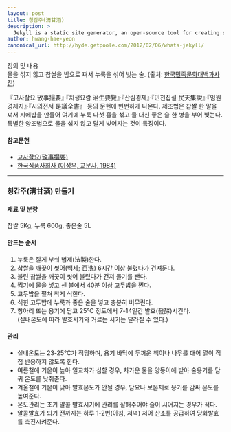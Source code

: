 ```yaml
---
layout: post
title: 청감주(淸甘酒)
description: >
  Jekyll is a static site generator, an open-source tool for creating simple yet powerful websites of all shapes and sizes.
author: hwang-hae-yeon
canonical_url: http://hyde.getpoole.com/2012/02/06/whats-jekyll/
---
```


정의 및 내용  
물을 섞지 않고 찹쌀을 밥으로 쪄서 누룩을 섞어 빚는 술. (출처: [한국민족문화대백과사전](http://encykorea.aks.ac.kr/Contents/SearchNavi?keyword=%EC%B2%AD%EA%B0%90%EC%A3%BC&ridx=0&tot=1051))  

『고사촬요 攷事撮要』·『치생요람 治生要覽』·『산림경제』·『민천집설 民天集說』·『임원경제지』·『시의전서 是議全書』 등의 문헌에 빈번하게 나온다.
제조법은 찹쌀 한 말을 쪄서 지에밥을 만들어 여기에 누룩 다섯 홉을 섞고 물 대신 좋은 술 한 병을 부어 빚는다. 특별한 양조법으로 물을 섞지 않고 달게 빚어지는 것이 특징이다.

#### 참고문헌
* [고사촬요(攷事撮要)](http://www.nl.go.kr/nl/search/search.jsp?img=n&hanja=&sort=&desc=desc&all=on&topF1=title_author&kwd=%EA%B3%A0%EC%82%AC%EC%B4%AC%EC%9A%94&x=0&y=0)
* [한국식품사회사  (이성우, 교문사, 1984)](http://www.nl.go.kr/nl/search/search.jsp?all=on&topF1=title_author&kwd=%ED%95%9C%EA%B5%AD%EC%8B%9D%ED%92%88%EC%82%AC%ED%9A%8C%EC%82%AC)

---
### 청감주(淸甘酒) 만들기 

#### 재료 및 분량
찹쌀 5Kg, 누룩 600g, 좋은술 5L 

#### 만드는 순서
1. 누룩은 잘게 부숴 법제(法製)한다.
2. 찹쌀을 깨끗이 씻어(백세; 百洗) 6시간 이상 불렸다가 건져둔다.
3. 불린 찹쌀을 깨끗이 씻어 불렸다가 건져 물기를 뺀다.
4. 찜기에 물을 넣고 센 불에서 40분 이상 고두밥을 찐다.
5. 고두밥을 펼쳐 착게 식힌다.
6. 식힌 고두밥에 누룩과 좋은 술을 넣고 충분히 버무린다.
7. 항아리 또는 용기에 담고 25°C 정도에서 7-14일간 발효(發酵)시킨다.  
(실내온도에 따라 발효시기와 거르는 시기는 달라질 수 있다.)   

#### 관리
* 실내온도는 23-25°C가 적당하며, 용기 바닥에 두꺼운 책이나 나무를 대어 열이 직접 반응하지 않도록 한다.
* 여름철에 기온이 높아 일교차가 심할 경우, 차가운 물을 양동이에 받아 술용기를 담궈 온도를 낮춰준다.
* 겨울철에 기온이 낮아 발효온도가 안될 경우, 담요나 보온제로 용기를 감싸 온도를 높여준다.
* 온도관리는 초기 알콜 발효시기에 관리를 잘해주어야 술이 시어지는 경우가 적다.
* 알콜발효가 되기 전까지는 하루 1-2번(아침, 저녁) 저어 산소를 공급하여 당화발효를 촉진시켜준다.  